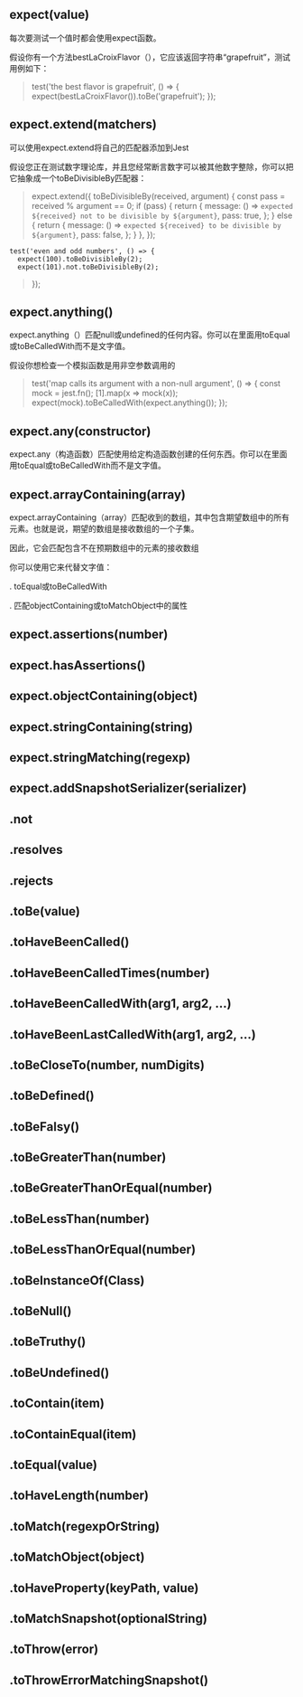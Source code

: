 ## expect(value)

每次要测试一个值时都会使用expect函数。

假设你有一个方法bestLaCroixFlavor（），它应该返回字符串“grapefruit”，测试用例如下：

>  test('the best flavor is grapefruit', () => {
    expect(bestLaCroixFlavor()).toBe('grapefruit');
>  });
     


## expect.extend(matchers)

可以使用expect.extend将自己的匹配器添加到Jest

假设您正在测试数字理论库，并且您经常断言数字可以被其他数字整除，你可以把它抽象成一个toBeDivisibleBy匹配器：

>  expect.extend({
	  toBeDivisibleBy(received, argument) {
	    const pass = received % argument == 0;
	    if (pass) {
	      return {
	        message: () =>
	          `expected ${received} not to be divisible by ${argument}`,
	        pass: true,
	      };
	    } else {
	      return {
	        message: () => `expected ${received} to be divisible by ${argument}`,
	        pass: false,
	      };
	    }
	  },
    });


	test('even and odd numbers', () => {
	  expect(100).toBeDivisibleBy(2);
	  expect(101).not.toBeDivisibleBy(2);
>   });


## expect.anything()

expect.anything（）匹配null或undefined的任何内容。你可以在里面用toEqual或toBeCalledWith而不是文字值。

假设你想检查一个模拟函数是用非空参数调用的

>  test('map calls its argument with a non-null argument', () => {
	  const mock = jest.fn();
	  [1].map(x => mock(x));
	  expect(mock).toBeCalledWith(expect.anything());
>  });

## expect.any(constructor)

expect.any（构造函数）匹配使用给定构造函数创建的任何东西。你可以在里面用toEqual或toBeCalledWith而不是文字值。


## expect.arrayContaining(array)

expect.arrayContaining（array）匹配收到的数组，其中包含期望数组中的所有元素。也就是说，期望的数组是接收数组的一个子集。

因此，它会匹配包含不在预期数组中的元素的接收数组

你可以使用它来代替文字值：

.  toEqual或toBeCalledWith

.  匹配objectContaining或toMatchObject中的属性


## expect.assertions(number)
## expect.hasAssertions()
## expect.objectContaining(object)
## expect.stringContaining(string)
## expect.stringMatching(regexp)
## expect.addSnapshotSerializer(serializer)
## .not
## .resolves
## .rejects
## .toBe(value)
## .toHaveBeenCalled()
## .toHaveBeenCalledTimes(number)
## .toHaveBeenCalledWith(arg1, arg2, ...)
## .toHaveBeenLastCalledWith(arg1, arg2, ...)
## .toBeCloseTo(number, numDigits)
## .toBeDefined()
## .toBeFalsy()
## .toBeGreaterThan(number)
## .toBeGreaterThanOrEqual(number)
## .toBeLessThan(number)
## .toBeLessThanOrEqual(number)
## .toBeInstanceOf(Class)
## .toBeNull()
## .toBeTruthy()
## .toBeUndefined()
## .toContain(item)
## .toContainEqual(item)
## .toEqual(value)
## .toHaveLength(number)
## .toMatch(regexpOrString)
## .toMatchObject(object)
## .toHaveProperty(keyPath, value)
## .toMatchSnapshot(optionalString)
## .toThrow(error)
## .toThrowErrorMatchingSnapshot()